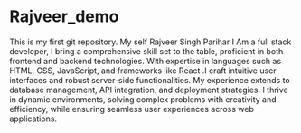 # Rajveer_demo
This is my first git repository.
My self Rajveer Singh Parihar
I Am a full stack developer, I bring a comprehensive skill set to the table, proficient in both frontend and backend technologies. With expertise in languages such as HTML, CSS, JavaScript, and frameworks like React .I craft intuitive user interfaces and robust server-side functionalities. My experience extends to database management, API integration, and deployment strategies. I thrive in dynamic environments, solving complex problems with creativity and efficiency, while ensuring seamless user experiences across web applications.

